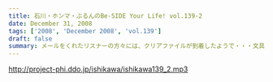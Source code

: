 ```yaml
---
title: 石川・ホンマ・ぶるんのBe-SIDE Your Life! vol.139-2
date: December 31, 2008
tags: ['2008', 'December 2008', 'vol.139']
draft: false
summary: メールをくれたリスナーの方々には、クリアファイルが到着したようで・・・文具としてお使いいただければ幸いです。そして年末恒例になるか！？「１０８つ人生相談！」スペシャル。NAMAE
---
```


http://project-phi.ddo.jp/ishikawa/ishikawa139_2.mp3